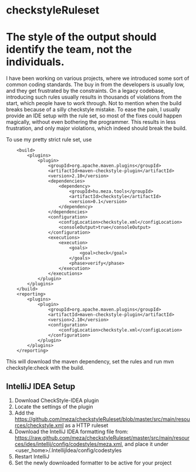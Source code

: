 checkstyleRuleset
=================

# The style of the output should identify the team, not the individuals. #
I have been working on various projects, where we introduced some sort of common coding standards. The buy in from the developers is usually low, and they get frustrated by the constraints. On a legacy codebase, introducing such rules usually results in thousands of violations from the start, which people have to work through. Not to mention when the build breaks because of a silly checkstyle mistake. To ease the pain, I usually provide an IDE setup with the rule set, so most of the fixes could happen magically, without even bothering the programmer. This results in less frustration, and only major violations, which indeed should break the build.

To use my pretty strict rule set, use
```
    <build>
        <plugins>
            <plugin>
                <groupId>org.apache.maven.plugins</groupId>
                <artifactId>maven-checkstyle-plugin</artifactId>
                <version>2.10</version>
                <dependencies>
                    <dependency>
                        <groupId>hu.meza.tools</groupId>
                        <artifactId>checkstyle</artifactId>
                        <version>0.1</version>
                    </dependency>
                </dependencies>
                <configuration>
                    <configLocation>checkstyle.xml</configLocation>
                    <consoleOutput>true</consoleOutput>
                </configuration>
                <executions>
                    <execution>
                        <goals>
                            <goal>check</goal>
                        </goals>
                        <phase>verify</phase>
                    </execution>
                </executions>
            </plugin>
        </plugins>
    </build>
    <reporting>
        <plugins>
            <plugin>
                <groupId>org.apache.maven.plugins</groupId>
                <artifactId>maven-checkstyle-plugin</artifactId>
                <version>2.10</version>
                <configuration>
                    <configLocation>checkstyle.xml</configLocation>
                </configuration>
            </plugin>
        </plugins>
    </reporting>
```
This will download the maven dependency, set the rules and run mvn checkstyle:check with the build.

## IntelliJ IDEA Setup ##
1. Download CheckStyle-IDEA plugin 
2. Locate the settings of the plugin 
3. Add the https://github.com/meza/checkstyleRuleset/blob/master/src/main/resources/checkstyle.xml as a HTTP ruleset 
4. Download the IntelliJ IDEA formatting file from: https://raw.github.com/meza/checkstyleRuleset/master/src/main/resources/ides/intellij/config/codestyles/meza.xml, and place it under <user_home>/.IntellijIdea<version>/config/codestyles
5. Restart IntelliJ
6. Set the newly downloaded formatter to be active for your project 
